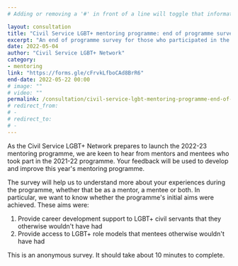 ```yaml
---
# Adding or removing a '#' in front of a line will toggle that information off and on from being processed. 

layout: consultation
title: "Civil Service LGBT+ mentoring programme: end of programme survey"
excerpt: "An end of programme survey for those who participated in the 2021-22 Civil Service LGBT+ mentoring programme - as a mentor, mentee or both."
date: 2022-05-04
author: "Civil Service LGBT+ Network"
category: 
- mentoring
link: "https://forms.gle/cFrvkLfboCAd8BrR6"
end-date: 2022-05-22 00:00
# image: ""
# video: ""
permalink: /consultation/civil-service-lgbt-mentoring-programme-end-of-programme-survey
# redirect_from: 
# - 
# redirect_to: 
# - 
---
```


As the Civil Service LGBT+ Network prepares to launch the 2022-23 mentoring programme, we are keen to hear from mentors and mentees who took part in the 2021-22 programme. Your feedback will be used to develop and improve this year's mentoring programme.  

The survey will help us to understand more about your experiences during the programme, whether that be as a mentor, a mentee or both. In particular, we want to know whether the programme's initial aims were achieved. These aims were:

1.	Provide career development support to LGBT+ civil servants that they otherwise wouldn't have had
2.	Provide access to LGBT+ role models that mentees otherwise wouldn't have had

This is an anonymous survey. It should take about 10 minutes to complete.
